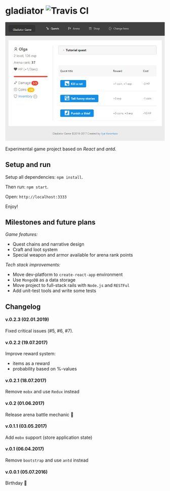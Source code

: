 # gladiator ![Travis CI](https://travis-ci.org/Dadidam/gladiator.svg?branch=master)

![Gladiator Demo](demo.jpg)

Experimental game project based on *React* and *antd*.

## Setup and run

Setup all dependencies: `npm install`.

Then run: `npm start`.

Open: `http://localhost:3333`

Enjoy!

## Milestones and future plans

*Game features:*

* Quest chains and narrative design
* Craft and loot system
* Special weapon and armor available for arena rank points

*Tech stack improvements:*

* Move dev-platform to `create-react-app` environment
* Use `MongoDB` as a data storage
* Move project to full-stack rails with `Node.js` and `RESTFul`
* Add unit-test tools and write some tests

## Changelog

#### v.0.2.3 (02.01.2019)

Fixed critical issues (#5, #6, #7).

#### v.0.2.2 (19.07.2017)

Improve reward system:

 * items as a reward
 * probability based on %-values

#### v.0.2.1 (18.07.2017)
 
 Remove `mobx` and use `Redux` instead

#### v.0.2 (01.06.2017)
 
 Release arena battle mechanic :hocho:

#### v.0.1.1 (03.05.2017)
 
 Add `mobx` support (store application state)

#### v.0.1 (06.04.2017)
 
 Remove `bootstrap` and use `antd` instead

#### v.0.0.1 (05.07.2016)
 
 Birthday :tada: